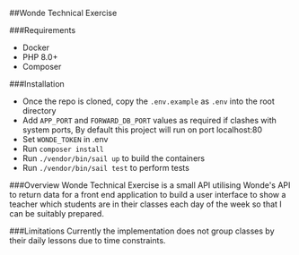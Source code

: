 ##Wonde Technical Exercise

###Requirements
- Docker
- PHP 8.0+
- Composer

###Installation
- Once the repo is cloned, copy the `.env.example` as `.env` into the root directory
- Add `APP_PORT` and `FORWARD_DB_PORT` values as required if clashes with system ports, By default this project will run on port localhost:80
- Set `WONDE_TOKEN` in .env
- Run `composer install`
- Run `./vendor/bin/sail up` to build the containers
- Run `./vendor/bin/sail test` to perform tests

###Overview
Wonde Technical Exercise is a small API utilising Wonde's API to return data for a front end application to build a user interface to show a teacher which students are in their classes each day of the week so that I can be suitably prepared.

###Limitations
Currently the implementation does not group classes by their daily lessons due to time constraints.
